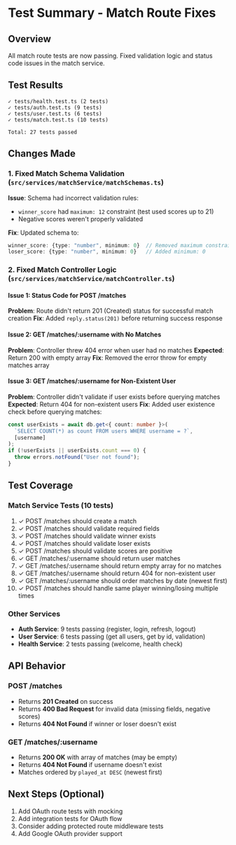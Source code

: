 # Test Summary - Match Route Fixes

## Overview

All match route tests are now passing. Fixed validation logic and status code issues in the match service.

## Test Results

```
✓ tests/health.test.ts (2 tests)
✓ tests/auth.test.ts (9 tests)
✓ tests/user.test.ts (6 tests)
✓ tests/match.test.ts (10 tests)

Total: 27 tests passed
```

## Changes Made

### 1. Fixed Match Schema Validation (`src/services/matchService/matchSchemas.ts`)

**Issue**: Schema had incorrect validation rules:

- `winner_score` had `maximum: 12` constraint (test used scores up to 21)
- Negative scores weren't properly validated

**Fix**: Updated schema to:

```typescript
winner_score: {type: "number", minimum: 0}  // Removed maximum constraint
loser_score: {type: "number", minimum: 0}   // Added minimum: 0
```

### 2. Fixed Match Controller Logic (`src/services/matchService/matchController.ts`)

#### Issue 1: Status Code for POST /matches

**Problem**: Route didn't return 201 (Created) status for successful match creation
**Fix**: Added `reply.status(201)` before returning success response

#### Issue 2: GET /matches/:username with No Matches

**Problem**: Controller threw 404 error when user had no matches
**Expected**: Return 200 with empty array
**Fix**: Removed the error throw for empty matches array

#### Issue 3: GET /matches/:username for Non-Existent User

**Problem**: Controller didn't validate if user exists before querying matches
**Expected**: Return 404 for non-existent users
**Fix**: Added user existence check before querying matches:

```typescript
const userExists = await db.get<{ count: number }>(
  `SELECT COUNT(*) as count FROM users WHERE username = ?`,
  [username]
);
if (!userExists || userExists.count === 0) {
  throw errors.notFound("User not found");
}
```

## Test Coverage

### Match Service Tests (10 tests)

1. ✓ POST /matches should create a match
2. ✓ POST /matches should validate required fields
3. ✓ POST /matches should validate winner exists
4. ✓ POST /matches should validate loser exists
5. ✓ POST /matches should validate scores are positive
6. ✓ GET /matches/:username should return user matches
7. ✓ GET /matches/:username should return empty array for no matches
8. ✓ GET /matches/:username should return 404 for non-existent user
9. ✓ GET /matches/:username should order matches by date (newest first)
10. ✓ POST /matches should handle same player winning/losing multiple times

### Other Services

- **Auth Service**: 9 tests passing (register, login, refresh, logout)
- **User Service**: 6 tests passing (get all users, get by id, validation)
- **Health Service**: 2 tests passing (welcome, health check)

## API Behavior

### POST /matches

- Returns **201 Created** on success
- Returns **400 Bad Request** for invalid data (missing fields, negative scores)
- Returns **404 Not Found** if winner or loser doesn't exist

### GET /matches/:username

- Returns **200 OK** with array of matches (may be empty)
- Returns **404 Not Found** if username doesn't exist
- Matches ordered by `played_at DESC` (newest first)

## Next Steps (Optional)

1. Add OAuth route tests with mocking
2. Add integration tests for OAuth flow
3. Consider adding protected route middleware tests
4. Add Google OAuth provider support
